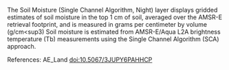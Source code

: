 The Soil Moisture (Single Channel Algorithm, Night) layer displays gridded estimates of soil moisture in the top 1 cm of soil, averaged over the AMSR-E retrieval footprint, and is measured in grams per centimeter by volume (g/cm<sup3</sup>) Soil moisture is estimated from AMSR-E/Aqua L2A brightness temperature (Tb) measurements using the Single Channel Algorithm (SCA) approach.

References: AE_Land [doi:10.5067/3JUPY6PAHHCP](https://doi.org/10.5067/3JUPY6PAHHCP)